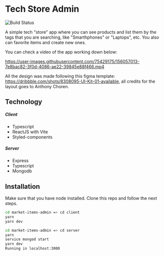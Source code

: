 # Tech Store Admin

![Build Status](https://img.shields.io/github/last-commit/WilliamKSIlva/tech-store-admin)

A simple tech "store" app where you can see products and list them by the tags that you are searching, 
like "Smarthphones" or "Laptops", etc. You also can favorite items and create new ones.


You can check a video of the app working down below: 

https://user-images.githubusercontent.com/75429175/156057013-7e8bac82-3f0d-4086-ae22-39845e88f466.mp4



All the design was made following this figma template: https://dribbble.com/shots/8308095-UI-Kit-01-available, all credits for the layout goes to Anthony Choren.

## Technology
##### Client
- Typescript
- ReactJS with Vite
- Styled-components

##### Server
- Express
- Typescript
- Mongodb
## Installation

Make sure that you have node installed. Clone this repo and follow
the next steps.

```sh
cd market-items-admin => cd client
yarn
yarn dev

cd market-items-admin => cd server
yarn
service mongod start
yarn dev
Running in localhost:3000
```
